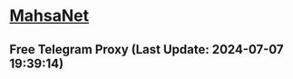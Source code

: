 
# [MahsaNet](https://t.me/mahsa_net)
## Free Telegram Proxy (Last Update: 2024-07-07 19:39:14)

    